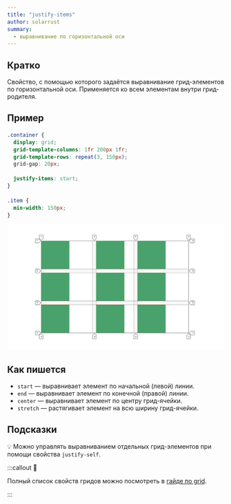```yaml
---
title: "justify-items"
author: solarrust
summary:
  - выравнивание по горизонтальной оси
---
```


## Кратко

Свойство, с помощью которого задаётся выравнивание грид-элементов по горизонтальной оси. Применяется ко всем элементам внутри грид-родителя.

## Пример

```css
.container {
  display: grid;
  grid-template-columns: 1fr 200px 1fr;
  grid-template-rows: repeat(3, 150px);
  grid-gap: 20px;

  justify-items: start;
}

.item {
  min-width: 150px;
}
```

![Пример реализации свойства justify-items со значением start](images/1.png)

## Как пишется

- `start` — выравнивает элемент по начальной (левой) линии.
- `end` — выравнивает элемент по конечной (правой) линии.
- `center` — выравнивает элемент по центру грид-ячейки.
- `stretch` — растягивает элемент на всю ширину грид-ячейки.

## Подсказки

💡 Можно управлять выравниванием отдельных грид-элементов при помощи свойства `justify-self`.

:::callout 📝

Полный список свойств гридов можно посмотреть в [гайде по grid](/css/articles/grid-guide/).

:::
